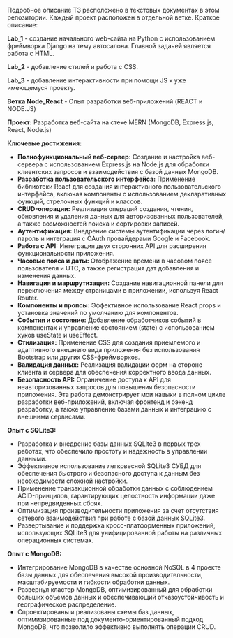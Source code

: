 Подробное описание ТЗ расположено в текстовых документах в этом репозитории. Каждый проект расположен в отдельной ветке. 
Краткое описание:

**Lab_1** - создание начального web-сайта на Python с использованием фреймворка Django на тему автосалона. Главной задачей является работа с HTML.

**Lab_2** - добавление стилей и работа с CSS.

**Lab_3** - добавление интерактивности при помощи JS к уже имеющемуся проекту.

**Ветка Node_React** - Опыт разработки веб-приложений (REACT и NODE.JS)

**Проект:** Разработка веб-сайта на стеке MERN (MongoDB, Express.js, React, Node.js)

**Ключевые достижения:**

- **Полнофункциональный веб-сервер:** Создание и настройка веб-сервера с использованием Express.js на Node.js для обработки клиентских запросов и взаимодействия с базой данных MongoDB.
- **Разработка пользовательского интерфейса:** Применение библиотеки React для создания интерактивного пользовательского интерфейса, включая компоненты с использованием декларативных функций, стрелочных функций и классов.
- **CRUD-операции:** Реализация операций создания, чтения, обновления и удаления данных для авторизованных пользователей, а также возможностей поиска и сортировки записей.
- **Аутентификация:** Внедрение системы аутентификации через логин/пароль и интеграция с OAuth провайдерами Google и Facebook.
- **Работа с API:** Интеграция двух сторонних API для расширения функциональности приложения.
- **Часовые пояса и даты:** Отображение времени в часовом поясе пользователя и UTC, а также регистрация дат добавления и изменения данных.
- **Навигация и маршрутизация:** Создание навигационной панели для переключения между страницами в приложении, используя React Router.
- **Компоненты и пропсы:** Эффективное использование React props и установка значений по умолчанию для компонентов.
- **События и состояние:** Добавление обработчиков событий в компонентах и управление состоянием (state) с использованием хуков useState и useEffect.
- **Стилизация:** Применение CSS для создания приемлемого и адаптивного внешнего вида приложения без использования Bootstrap или других CSS-фреймворков.
- **Валидация данных:** Реализация валидации форм на стороне клиента и сервера для обеспечения корректного ввода данных.
- **Безопасность API:** Ограничение доступа к API для неавторизованных запросов для повышения безопасности приложения.
Эта работа демонстрирует мои навыки в полном цикле разработки веб-приложений, включая фронтенд и бэкенд разработку, а также управление базами данных и интеграцию с внешними сервисами.


**Опыт с SQLite3:**
- Разработка и внедрение базы данных SQLite3 в первых трех работах, что обеспечило простоту и надежность в управлении данными.
- Эффективное использование легковесной SQLite3 СУБД для обеспечения быстрого и безопасного доступа к данным без необходимости сложной настройки.
- Применение транзакционной обработки данных с соблюдением ACID-принципов, гарантирующих целостность информации даже при непредвиденных сбоях.
- Оптимизация производительности приложения за счет отсутствия сетевого взаимодействия при работе с базой данных SQLite3.
- Развертывание и поддержка кросс-платформенных приложений, использующих SQLite3 для унифицированной работы на различных операционных системах.

**Опыт с MongoDB:**
- Интегрирование MongoDB в качестве основной NoSQL в 4 проекте базы данных для обеспечения высокой производительности, масштабируемости и гибкости обработки данных.
- Развернул кластер MongoDB, оптимизированный для обработки больших объемов данных и обеспечивающий отказоустойчивость и географическое распределение.
- Спроектированы и реализованы схемы баз данных, оптимизированные под документо-ориентированный подход MongoDB, что позволило эффективно выполнять операции CRUD.
